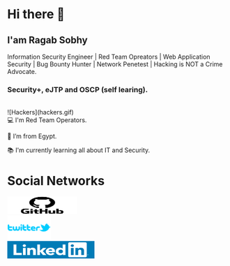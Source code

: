# Hi there 👋
## I'am Ragab Sobhy
Information Security Engineer | Red Team Opreators | Web Application Security | Bug Bounty Hunter | Network Penetest | Hacking is NOT a Crime Advocate.

### Security+, eJTP and OSCP (self learing).
<br />
![Hackers](hackers.gif)
<br />
💻 I'm Red Team Operators.

🏡 I’m from Egypt.

📚 I'm currently learning all about IT and Security.

# Social Networks
<a href="https://github.com/Cyber-Exp-EG"><img src="GitHub-logo.png" alt="github_logo" style="width:160px;height:40px"></a>
<br />
<a href="https://twitter.com/Ragab_Sobhy48"><img src="tweeter logo.png" alt="tweeter_logo" style="width:100px"></a>
<br />
<a href="https://www.linkedin.com/in/ragab-sobhy/"><img src="linkedin-logo.png" alt="linkedin_logo" style="width:200px;height: 40px;"></a>